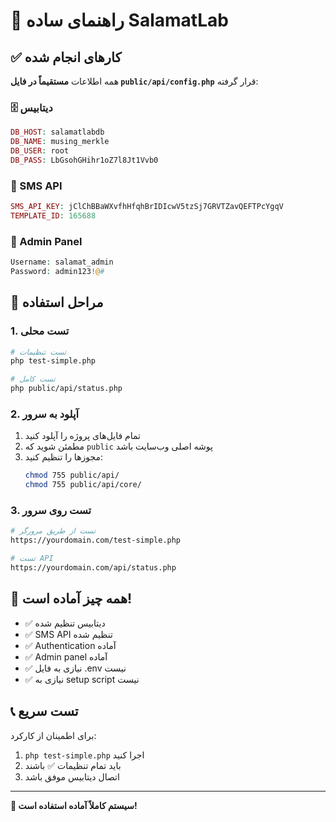 # 🚀 راهنمای ساده SalamatLab

## ✅ کارهای انجام شده

همه اطلاعات **مستقیماً در فایل `public/api/config.php`** قرار گرفته:

### 🗄️ دیتابیس
```php
DB_HOST: salamatlabdb
DB_NAME: musing_merkle  
DB_USER: root
DB_PASS: LbGsohGHihr1oZ7l8Jt1Vvb0
```

### 📱 SMS API
```php
SMS_API_KEY: jClChBBaWXvfhHfqhBrIDIcwV5tzSj7GRVTZavQEFTPcYgqV
TEMPLATE_ID: 165688
```

### 👤 Admin Panel
```php
Username: salamat_admin
Password: admin123!@#
```

## 🔧 مراحل استفاده

### 1. تست محلی
```bash
# تست تنظیمات
php test-simple.php

# تست کامل
php public/api/status.php
```

### 2. آپلود به سرور
1. تمام فایل‌های پروژه را آپلود کنید
2. مطمئن شوید که `public` پوشه اصلی وب‌سایت باشد
3. مجوزها را تنظیم کنید:
   ```bash
   chmod 755 public/api/
   chmod 755 public/api/core/
   ```

### 3. تست روی سرور
```bash
# تست از طریق مرورگر
https://yourdomain.com/test-simple.php

# تست API
https://yourdomain.com/api/status.php
```

## 🎯 همه چیز آماده است!

- ✅ دیتابیس تنظیم شده
- ✅ SMS API تنظیم شده  
- ✅ Authentication آماده
- ✅ Admin panel آماده
- ✅ نیازی به فایل .env نیست
- ✅ نیازی به setup script نیست

## 📞 تست سریع

برای اطمینان از کارکرد:
1. `php test-simple.php` اجرا کنید
2. باید تمام تنظیمات ✅ باشند  
3. اتصال دیتابیس موفق باشد

---

**🎉 سیستم کاملاً آماده استفاده است!**
